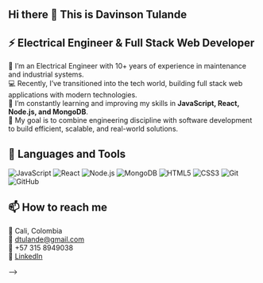 ## Hi there 👋 This is Davinson Tulande

## ⚡ Electrical Engineer & Full Stack Web Developer

🔧 I’m an Electrical Engineer with 10+ years of experience in maintenance and industrial systems.  
💻 Recently, I’ve transitioned into the tech world, building full stack web applications with modern technologies.  
🌱 I’m constantly learning and improving my skills in **JavaScript, React, Node.js, and MongoDB**.  
🚀 My goal is to combine engineering discipline with software development to build efficient, scalable, and real-world solutions.


## 🔧 Languages and Tools

![JavaScript](https://img.shields.io/badge/-JavaScript-F7DF1E?style=flat-square&logo=javascript&logoColor=000) 
![React](https://img.shields.io/badge/-React-20232A?style=flat-square&logo=react)
![Node.js](https://img.shields.io/badge/-Node.js-339933?style=flat-square&logo=node.js&logoColor=white)
![MongoDB](https://img.shields.io/badge/-MongoDB-4DB33D?style=flat-square&logo=mongodb&logoColor=white)
![HTML5](https://img.shields.io/badge/-HTML5-E34F26?style=flat-square&logo=html5&logoColor=white)
![CSS3](https://img.shields.io/badge/-CSS3-1572B6?style=flat-square&logo=css3)
![Git](https://img.shields.io/badge/-Git-F05032?style=flat-square&logo=git&logoColor=white)
![GitHub](https://img.shields.io/badge/-GitHub-181717?style=flat-square&logo=github)

## 📫 How to reach me

📍 Cali, Colombia  
📧 dtulande@gmail.com  
📱 +57 315 8949038  
🔗 [LinkedIn](https://www.linkedin.com/in/davinson-tulande-m/)  

-->
